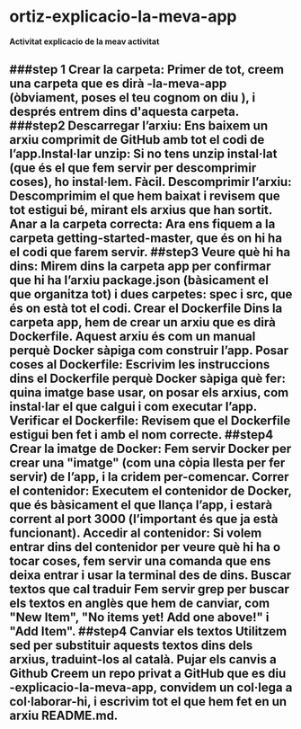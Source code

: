 # ortiz-explicacio-la-meva-app
**Activitat explicacio de la meav activitat<H2>**


###step 1
Crear la carpeta: Primer de tot, creem una carpeta que es dirà <el teu Cognom>-la-meva-app (òbviament, poses el teu cognom on diu <el teu Cognom>), i després entrem dins d'aquesta carpeta.
###step2
Descarregar l’arxiu: Ens baixem un arxiu comprimit de GitHub amb tot el codi de l’app.Instal·lar unzip: Si no tens unzip instal·lat (que és el que fem servir per descomprimir coses), ho instal·lem. Fàcil.
Descomprimir l’arxiu: Descomprimim el que hem baixat i revisem que tot estigui bé, mirant els arxius que han sortit.
Anar a la carpeta correcta: Ara ens fiquem a la carpeta getting-started-master, que és on hi ha el codi que farem servir.
##step3
Veure què hi ha dins: Mirem dins la carpeta app per confirmar que hi ha l’arxiu package.json (bàsicament el que organitza tot) i dues carpetes: spec i src, que és on està tot el codi.
Crear el Dockerfile Dins la carpeta app, hem de crear un arxiu que es dirà Dockerfile. Aquest arxiu és com un manual perquè Docker sàpiga com construir l’app.
Posar coses al Dockerfile: Escrivim les instruccions dins el Dockerfile perquè Docker sàpiga què fer: quina imatge base usar, on posar els arxius, com instal·lar el que calgui i com executar l’app.
Verificar el Dockerfile: Revisem que el Dockerfile estigui ben fet i amb el nom correcte.
##step4
Crear la imatge de Docker: Fem servir Docker per crear una "imatge" (com una còpia llesta per fer servir) de l’app, i la cridem per-comencar.
Correr el contenidor: Executem el contenidor de Docker, que és bàsicament el que llança l’app, i estarà corrent al port 3000 (l’important és que ja està funcionant).
Accedir al contenidor: Si volem entrar dins del contenidor per veure què hi ha o tocar coses, fem servir una comanda que ens deixa entrar i usar la terminal des de dins.
Buscar textos que cal traduir Fem servir grep per buscar els textos en anglès que hem de canviar, com "New Item", "No items yet! Add one above!" i "Add Item".
##step4
Canviar els textos Utilitzem sed per substituir aquests textos dins dels arxius, traduint-los al català.
Pujar els canvis a Github Creem un repo privat a GitHub que es diu <el teu Cognom>-explicacio-la-meva-app, convidem un col·lega a col·laborar-hi, i escrivim tot el que hem fet en un arxiu README.md. 

